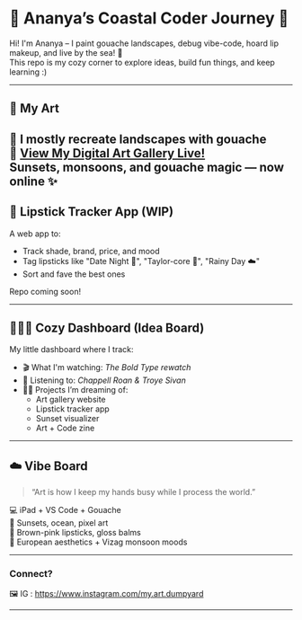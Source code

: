 # 🌸 Ananya’s Coastal Coder Journey 🐚

Hi! I'm Ananya – I paint gouache landscapes, debug vibe-code, hoard lip makeup, and live by the sea! 🌊  
This repo is my cozy corner to explore ideas, build fun things, and keep learning :)

---

## 🎨 My Art

🌿 I mostly recreate landscapes with gouache  
🎨 [View My Digital Art Gallery Live!](https://cosy-corner3.github.io/repo-1/)  
Sunsets, monsoons, and gouache magic — now online ✨
---

## 💄 Lipstick Tracker App (WIP)

A web app to:
- Track shade, brand, price, and mood
- Tag lipsticks like "Date Night 💋", "Taylor-core 🌸", "Rainy Day ☁️"
- Sort and fave the best ones

Repo coming soon!

---

## 🧘🏽‍♀️ Cozy Dashboard (Idea Board)

My little dashboard where I track:
- 🎬 What I'm watching: *The Bold Type rewatch*
- 🎵 Listening to: *Chappell Roan & Troye Sivan*
- ✍🏽 Projects I’m dreaming of:
  - Art gallery website
  - Lipstick tracker app
  - Sunset visualizer
  - Art + Code zine

---

## ☁️ Vibe Board

> “Art is how I keep my hands busy while I process the world.”

💻 iPad + VS Code + Gouache  
🎨 Sunsets, ocean, pixel art  
💄 Brown-pink lipsticks, gloss balms  
🌱 European aesthetics + Vizag monsoon moods  

---

### Connect?

🖼️ IG : https://www.instagram.com/my.art.dumpyard

---

